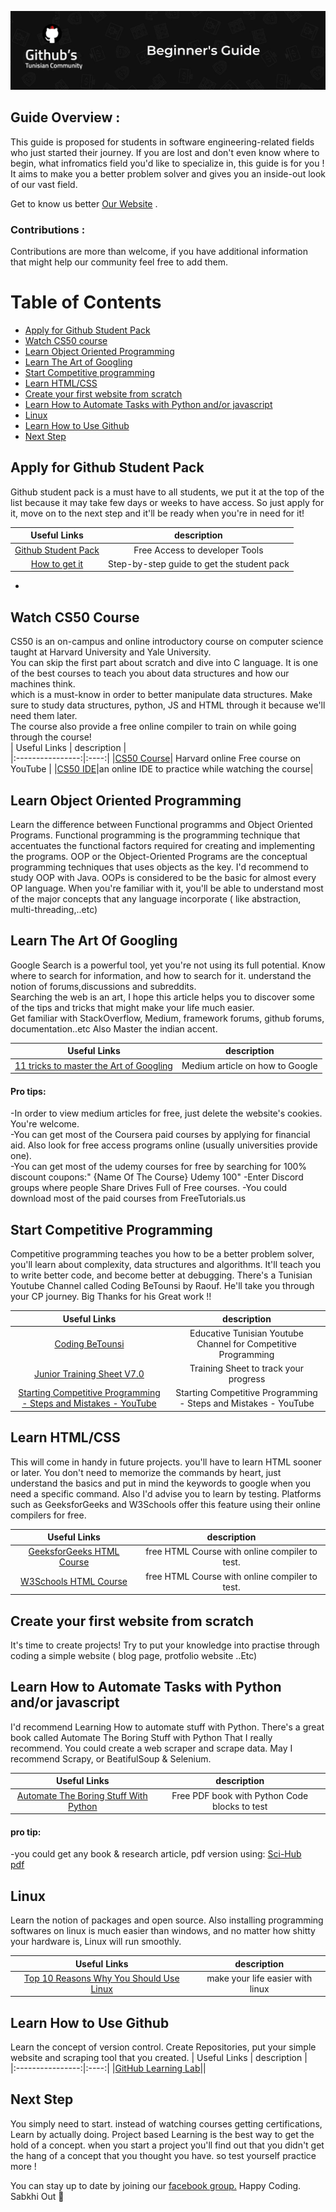 
![Alt text](Banner2.png?raw=true "Banner")


## Guide Overview : 
This guide is proposed for students in software engineering-related fields who just started their journey.
If you are lost and don't even know where to begin, what infromatics field you'd like to specialize in, this guide is for you !
It aims to make you a better problem solver and gives you an inside-out look of our vast field.

Get to know us better  [Our Website](https://githubtunisia.tech) .

### Contributions :  
Contributions are more than welcome, if you have additional information that might help our community feel free to add them.


# Table of Contents
- [ Apply for Github Student Pack ](#Apply-for-Github-Student-Pack )
- [Watch CS50 course](#Watch-CS50-course)
- [Learn Object Oriented Programming](#Learn-Object-Oriented-Programming)
- [Learn The Art of Googling](#Learn-The-Art-of-Googling)
- [Start Competitive programming](#Start-Competitive-programming)
- [Learn HTML/CSS](#Learn-HTML/CSS)
- [Create your first website from scratch](#Create-your-first-website-from-scratch)
- [Learn How to Automate Tasks with Python and/or javascript](#Learn-How-to-Automate-Tasks-with-Python-AndOr-javascript)
- [Linux](#Linux)
- [Learn How to Use Github](#Learn-How-to-Use-Github)
- [Next Step](#Next-Step)

##
## Apply for Github Student Pack 
Github student pack is a must have to all students, we put it at the top of the list because it may take few days or weeks to have access.
So just apply for it, move on to the next step and it'll be ready when you're in need for it!

| Useful Links | description |  
|:----------------:|:----:|
|[Github Student Pack](https://education.github.com/pack)| Free Access to developer Tools |
|[How to get it](https://docs.github.com/en/education/explore-the-benefits-of-teaching-and-learning-with-github-education/use-github-for-your-schoolwork/apply-for-a-student-developer-pack)|Step-by-step guide to get the student pack|
- 
## Watch CS50 Course
CS50 is an on-campus and online introductory course on computer science taught at Harvard University and Yale University.<br>
You can skip the first part about scratch and dive into C language. It is one of the best courses to teach you about data structures and how our machines think.<br>
which is a must-know in order to better manipulate data structures.
Make sure to study data structures, python, JS and HTML through it because we'll need them later.<br>
The course also provide a free online compiler to train on while going through the course!<br>
| Useful Links | description |  
|:----------------:|:----:|
|[CS50 Course](https://www.youtube.com/watch?v=YoXxevp1WRQ&list=PLhQjrBD2T382_R182iC2gNZI9HzWFMC_8)| Harvard online Free course on YouTube |
|[CS50 IDE](https://ide.cs50.io/)|an online IDE to practice while watching the course|

## Learn Object Oriented Programming
Learn the difference between Functional programms and Object Oriented Programs.
Functional programming is the programming technique that accentuates the functional factors required for creating and implementing the programs. OOP or the Object-Oriented Programs are the conceptual programming techniques that uses objects as the key.
I'd recommend to study OOP with Java. OOPs is considered to be the basic for almost every OP language. When you're familiar with it, you'll be able to understand most of the major concepts that any language incorporate ( like abstraction, multi-threading,..etc) 

## Learn The Art Of Googling
Google Search is a powerful tool, yet you're not using its full potential.
Know where to search for information, and how to search for it. understand the notion of forums,discussions and subreddits.<br>
Searching the web is an art, I hope this article helps you to discover some of the tips and tricks that might make your life much easier.<br>
Get familiar with StackOverflow, Medium, framework forums, github forums, documentation..etc
Also Master the indian accent.


| Useful Links | description |  
|:----------------:|:----:|
|[11 tricks to master the Art of Googling](https://betterprogramming.pub/11-tricks-to-master-the-art-of-googling-as-a-software-developer-2e00b7568b7d)| Medium article on how to Google |

#### Pro tips:<br>
-In order to view medium articles for free, just delete the website's cookies. You're welcome.<br>
-You can get most of the Coursera paid courses by applying for financial aid. Also look for free access programs online (usually universities provide one).<br>
-You can get most of the udemy courses for free by searching for 100% discount coupons:" {Name Of The Course} Udemy 100" 
-Enter Discord groups where people Share Drives Full of Free courses.
-You could download most of the paid courses from FreeTutorials.us

## Start Competitive Programming
Competitive programming teaches you how to be a better problem solver, you'll learn about complexity, data structures and algorithms.
It'll teach you to write better code, and become better at debugging.
There's a Tunisian Youtube Channel called Coding BeTounsi by Raouf. He'll take you through your CP journey.
Big Thanks for his Great work !!

| Useful Links | description |  
|:----------------:|:----:|
|[Coding BeTounsi](https://www.youtube.com/c/CodingBeTounsi)|Educative Tunisian Youtube Channel for Competitive Programming|
|[Junior Training Sheet V7.0](https://docs.google.com/spreadsheets/d/1iJZWP2nS_OB3kCTjq8L6TrJJ4o-5lhxDOyTaocSYc-k/edit#gid=84654839)| Training Sheet to track your progress |
|[Starting Competitive Programming - Steps and Mistakes - YouTube](https://www.youtube.com/watch?v=bVKHRtafgPc)| Starting Competitive Programming - Steps and Mistakes - YouTube |

## Learn HTML/CSS
This will come in handy in future projects. you'll have to learn HTML sooner or later.
You don't need to memorize the commands by heart, just understand the basics and put in mind the keywords to google when you need a specific command.
Also I'd advise you to learn by testing. Platforms such as GeeksforGeeks and W3Schools offer this feature using their online compilers for free.

| Useful Links | description |  
|:----------------:|:----:|
|[GeeksforGeeks HTML Course](https://www.geeksforgeeks.org/html-basics/)|free HTML Course with online compiler to test.|
|[W3Schools HTML Course](https://www.w3schools.com/html/html_basic.asp)|free HTML Course with online compiler to test.|
## Create your first website from scratch
It's time to create projects! Try to put your knowledge into practise through coding a simple website ( blog page, protfolio website ..Etc)

## Learn How to Automate Tasks with Python and/or javascript
I'd recommend Learning How to automate stuff with Python. There's a great book called Automate The Boring Stuff with Python That I really recommend.
You could create a web scraper and scrape data. May I recommend Scrapy, or BeatifulSoup & Selenium.

| Useful Links | description |  
|:----------------:|:----:|
|[Automate The Boring Stuff With Python](https://automatetheboringstuff.com/)|Free PDF book with Python Code blocks to test|
#### pro tip:
-you could get any book & research article, pdf version using:
[Sci-Hub](sci-hub.se)<br>
[pdf](https://www.pdfdrive.com/)<br>

## Linux
Learn the notion of packages and open source.
Also installing programming softwares on linux is much easier than windows, and no matter how shitty your hardware is, Linux will run smoothly.

| Useful Links | description |  
|:----------------:|:----:|
|[Top 10 Reasons Why You Should Use Linux](https://mindmajix.com/reasons-why-you-should-learn-linux)|make your life easier with linux|

## Learn How to Use Github
Learn the concept of version control.
Create Repositories, put your simple website and scraping tool that you created.
| Useful Links | description |  
|:----------------:|:----:|
|[GitHub Learning Lab](https://lab.github.com/)||

## Next Step
You simply need to start. instead of watching courses getting certifications, Learn by actually doing. Project based Learning is the best way to get the hold of a concept.
when you start a project you'll find out that you didn't get the hang of a concept that you thought you have. so test yourself practice more !

You can stay up to date by joining our [facebook group.](https://www.facebook.com/groups/githubscommunity)
Happy Coding.<br>
Sabkhi Out 🎤
